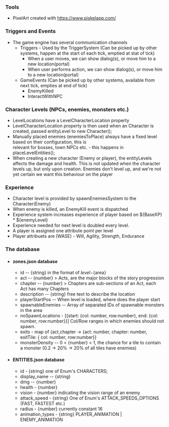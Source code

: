 ### Tools

- PixelArt created with https://www.piskelapp.com/

### Triggers and Events

- The game engine has several communication channels
  - Triggers - Used by the TriggerSystem (Can be picked up by other systems, happen at the start of each tick, emptied at stat of tick)
    - When a user moves, we can show dialog(s), or move him to a new location(portal)
    - When user performs action, we can show dialog(s), or move him to a new location(portal)
  - GameEvents (Can be picked up by other systems, available from next tick, empties at end of tick)
    - EnemyKilled
    - InteractWithNPC

### Character Levels (NPCs, enemies, monsters etc.)

- LevelLocations have a LevelCharacterLocation property
- LevelCharacterLocation property is then used when an Character is created, passed entityLevel to new Character();
- Manually placed enemies (enemiesToPlace) always have a fixed level based on their configuration, this is  
  relevant for bosses, town NPCs etc. - this happens in placeLevelEntities();
- When creating a new character (Enemy or player), the entityLevels affects the damage and health.
  This is not updated when the character levels up, but only upon creation.
  Enemies don't level up, and we're not yet certain we want this behaviour on the player

### Experience

- Character level is provided by spawnEnemiesSystem to the Character(Enemy)
- When enemy is killed, an EnemyKill event is dispatched
- Experience system increases experience of player based on ${BaseXP} \* ${enemyLevel}
- Experience needed for next level is doubled every level.
- A player is assigned one attribute point per level
- Player attribuets are (WASE) - Will, Agility, Strength, Endurance

### The database

- #### zones.json database

  - id -- {string} in the format of ${level}-${area}
  - act -- {number} > Acts, are the major blocks of the story progression
  - chapter -- {number} > Chapters are sub-sections of an Act, each Act has many Chapters
  - description -- {string} free text to describe the location
  - playerStartPos -- When level is loaded, where does the player start
  - spawnableEnemies -- Array of separated IDs of spawnable monsters in the area
  - noSpawnLocations - [{start: {col: number, row:number}, end: {col: number, row:number}}] Col/Row ranges in which enemies should not spawn.
  - exits - map of {act,chapter ->  {act: number, chapter: number, exitTile: { col: number, row:number}}
  - monsterDensity -- 0 < {number} < 1, the chance for a tile to contain a monster (0.2 -> 20% -> 20% of all tiles have enemies)

- #### ENTITIES.json database
  - id - {string} one of Enum's CHARACTERS;
  - display_name -- {string}
  - dmg -- {number}
  - health - {number}
  - vision - {number} indicating the vision range of an enemy
  - attack_speed - {string} One of Enum's ATTACK_SPEEDS_OPTIONS (FAST, FASTEST etc.)
  - radius - {number} currently constant 16
  - animation_types - {string} PLAYER_ANIMATION | ENEMY_ANIMATION

